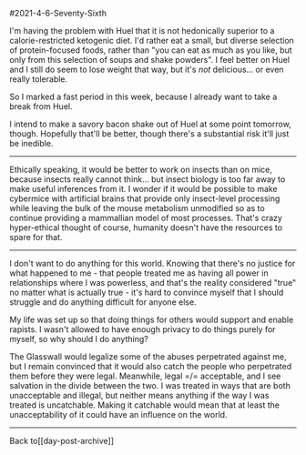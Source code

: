 #2021-4-6-Seventy-Sixth

I'm having the problem with Huel that it is not hedonically superior to a calorie-restricted ketogenic diet.  I'd rather eat a small, but diverse selection of protein-focused foods, rather than "you can eat as much as you like, but only from this selection of soups and shake powders".  I feel better on Huel and I still do seem to lose weight that way, but it's *not* delicious... or even really tolerable.

So I marked a fast period in this week, because I already want to take a break from Huel.

I intend to make a savory bacon shake out of Huel at some point tomorrow, though.  Hopefully that'll be better, though there's a substantial risk it'll just be inedible.

---
Ethically speaking, it would be better to work on insects than on mice, because insects really cannot think... but insect biology is too far away to make useful inferences from it.  I wonder if it would be possible to make cybermice with artificial brains that provide only insect-level processing while leaving the bulk of the mouse metabolism unmodified so as to continue providing a mammallian model of most processes.  That's crazy hyper-ethical thought of course, humanity doesn't have the resources to spare for that.

---
I don't want to do anything for this world.  Knowing that there's no justice for what happened to me - that people treated me as having all power in relationships where I was powerless, and that's the reality considered "true" no matter what is actually true - it's hard to convince myself that I should struggle and do anything difficult for anyone else.

My life was set up so that doing things for others would support and enable rapists.  I wasn't allowed to have enough privacy to do things purely for myself, so why should I do anything?

The Glasswall would legalize some of the abuses perpetrated against me, but I remain convinced that it would also catch the people who perpetrated them before they were legal.  Meanwhile, legal =/= acceptable, and I see salvation in the divide between the two.  I was treated in ways that are both unacceptable and illegal, but neither means anything if the way I was treated is uncatchable.  Making it catchable would mean that at least the unacceptability of it could have an influence on the world.

---
Back to[[day-post-archive]]
